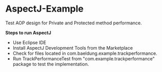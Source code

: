# AspectJ-Example
Test AOP design for Private and Protected method performance.

**Steps to run AspectJ**
* Use Eclipse IDE
* Install AspectJ Development Tools from the Marketplace
* Check for files located in com.baeldung.example.trackperformance.
* Run TrackPerformanceTest from "com.example.trackperformance" package to test the implementation. 
